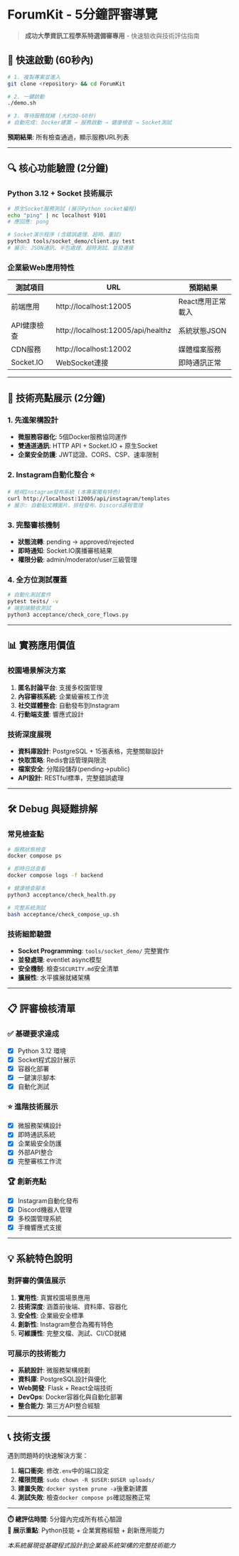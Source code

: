 # ForumKit - 5分鐘評審導覽

> **成功大學資訊工程學系特選備審專用** - 快速驗收與技術評估指南

## 🚀 快速啟動 (60秒內)

```bash
# 1. 複製專案並進入
git clone <repository> && cd ForumKit

# 2. 一鍵啟動
./demo.sh

# 3. 等待服務就緒 (大約30-60秒)
# 自動完成: Docker建置 → 服務啟動 → 健康檢查 → Socket測試
```

**預期結果**: 所有檢查通過，顯示服務URL列表

---

## 🔍 核心功能驗證 (2分鐘)

### Python 3.12 + Socket 技術展示

```bash
# 原生Socket服務測試 (展示Python socket編程)
echo "ping" | nc localhost 9101
# 應回應: pong

# Socket演示程序 (含錯誤處理、超時、重試)
python3 tools/socket_demo/client.py test
# 展示: JSON通訊、半包處理、超時測試、並發連接
```

### 企業級Web應用特性

| 測試項目 | URL | 預期結果 |
|---------|-----|---------|
| 前端應用 | http://localhost:12005 | React應用正常載入 |
| API健康檢查 | http://localhost:12005/api/healthz | 系統狀態JSON |
| CDN服務 | http://localhost:12002 | 媒體檔案服務 |
| Socket.IO | WebSocket連接 | 即時通訊正常 |

---

## 🎯 技術亮點展示 (2分鐘)

### 1. 先進架構設計
- **微服務容器化**: 5個Docker服務協同運作
- **雙通道通訊**: HTTP API + Socket.IO + 原生Socket
- **企業安全防護**: JWT認證、CORS、CSP、速率限制

### 2. Instagram自動化整合 ⭐
```bash
# 檢視Instagram發布系統 (本專案獨有特色)
curl http://localhost:12005/api/instagram/templates
# 展示: 自動貼文轉圖片、排程發布、Discord遠程管理
```

### 3. 完整審核機制
- **狀態流轉**: pending → approved/rejected
- **即時通知**: Socket.IO廣播審核結果
- **權限分級**: admin/moderator/user三級管理

### 4. 全方位測試覆蓋
```bash
# 自動化測試套件
pytest tests/ -v
# 端到端驗收測試
python3 acceptance/check_core_flows.py
```

---

## 📊 實務應用價值

### 校園場景解決方案
1. **匿名討論平台**: 支援多校園管理
2. **內容審核系統**: 企業級審核工作流
3. **社交媒體整合**: 自動發布到Instagram
4. **行動端支援**: 響應式設計

### 技術深度展現
- **資料庫設計**: PostgreSQL + 15張表格，完整關聯設計
- **快取策略**: Redis會話管理與限流
- **檔案安全**: 分階段儲存(pending→public)
- **API設計**: RESTful標準，完整錯誤處理

---

## 🛠️ Debug 與疑難排解

### 常見檢查點
```bash
# 服務狀態檢查
docker compose ps

# 即時日誌查看
docker compose logs -f backend

# 健康檢查腳本
python3 acceptance/check_health.py

# 完整系統測試
bash acceptance/check_compose_up.sh
```

### 技術細節驗證
- **Socket Programming**: `tools/socket_demo/` 完整實作
- **並發處理**: eventlet async模型
- **安全機制**: 檢查`SECURITY.md`安全清單
- **擴展性**: 水平擴展就緒架構

---

## 📋 評審檢核清單

### ✅ 基礎要求達成
- [x] Python 3.12 環境
- [x] Socket程式設計展示
- [x] 容器化部署
- [x] 一鍵演示腳本
- [x] 自動化測試

### ⭐ 進階技術展示
- [x] 微服務架構設計
- [x] 即時通訊系統
- [x] 企業級安全防護
- [x] 外部API整合
- [x] 完整審核工作流

### 🏆 創新亮點
- [x] Instagram自動化發布
- [x] Discord機器人管理
- [x] 多校園管理系統
- [x] 手機響應式支援

---

## 💡 系統特色說明

### 對評審的價值展示
1. **實用性**: 真實校園場景應用
2. **技術深度**: 涵蓋前後端、資料庫、容器化
3. **安全性**: 企業級安全標準
4. **創新性**: Instagram整合為獨有特色
5. **可維護性**: 完整文檔、測試、CI/CD就緒

### 可展示的技術能力
- **系統設計**: 微服務架構規劃
- **資料庫**: PostgreSQL設計與優化
- **Web開發**: Flask + React全端技術
- **DevOps**: Docker容器化與自動化部署
- **整合能力**: 第三方API整合經驗

---

## 📞 技術支援

遇到問題時的快速解決方案：

1. **端口衝突**: 修改`.env`中的端口設定
2. **權限問題**: `sudo chown -R $USER:$USER uploads/`
3. **建置失敗**: `docker system prune -a`後重新建置
4. **測試失敗**: 檢查`docker compose ps`確認服務正常

---

**⏱️ 總評估時間**: 5分鐘內完成所有核心驗證  
**🎯 展示重點**: Python技能 + 企業實務經驗 + 創新應用能力

*本系統展現從基礎程式設計到企業級系統架構的完整技術能力*